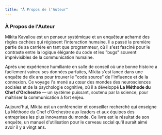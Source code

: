 ```yaml
---
title: "À Propos de l'Auteur"
---
```

### **À Propos de l'Auteur**

Mikita Kavaliou est un penseur systémique et un enquêteur acharné des règles cachées qui régissent l'interaction humaine. Il a passé la première partie de sa carrière en tant que programmeur, où il s'est fasciné pour le contraste entre la logique élégante du code et les "bugs" souvent imprévisibles de la communication humaine.

Après une expérience humiliante en salle de conseil où une bonne histoire a facilement vaincu ses données parfaites, Mikita s'est lancé dans une enquête de dix ans pour trouver le "code source" de l'influence et de la connexion. Ce voyage l'a mené au cœur des mondes des neurosciences sociales et de la psychologie cognitive, où il a développé **La Méthode du Chef d'Orchestre** — un système puissant, soutenu par la science, pour maîtriser la communication à fort enjeu.

Aujourd'hui, Mikita est un conférencier et conseiller recherché qui enseigne La Méthode du Chef d'Orchestre aux leaders et aux équipes des entreprises les plus innovantes du monde. Ce livre est le résultat de son enquête, un manuel d'utilisation pour le cerveau social qu'il aurait aimé avoir il y a vingt ans.
